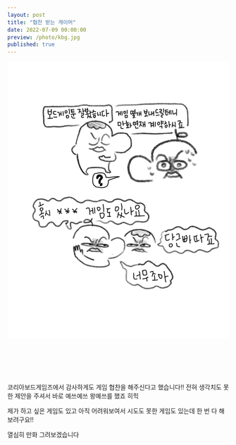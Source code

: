```yaml
---
layout: post
title: "협찬 받는 게이머"
date: 2022-07-09 00:00:00
preview: /photo/kbg.jpg
published: true
---
```


<img src="/photo/kbg.jpg" width="1000">

<br/><br/><br/><br/>

코리아보드게임즈에서 감사하게도 게임 협찬을 해주신다고 했습니다!!
전혀 생각치도 못한 제안을 주셔서 바로 예쓰예쓰 왕예쓰를 했죠 히힉

제가 하고 싶은 게임도 있고 아직 어려워보여서 시도도 못한 게임도 있는데 한 번 다 해보려구요!!

열심히 만화 그려보겠습니다

